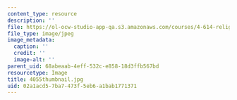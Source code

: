 ```yaml
---
content_type: resource
description: ''
file: https://ol-ocw-studio-app-qa.s3.amazonaws.com/courses/4-614-religious-architecture-and-islamic-cultures-fall-2002/02a1acd57ba7473f5eb6a1bab1771371_4055thumbnail.jpg
file_type: image/jpeg
image_metadata:
  caption: ''
  credit: ''
  image-alt: ''
parent_uid: 68abeaab-4eff-532c-e858-18d3ffb567bd
resourcetype: Image
title: 4055thumbnail.jpg
uid: 02a1acd5-7ba7-473f-5eb6-a1bab1771371
---
```

